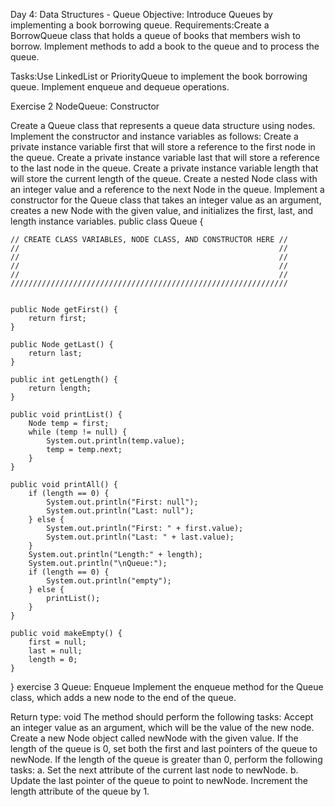 Day 4: Data Structures - Queue
Objective: Introduce Queues by implementing a book borrowing queue.
Requirements:Create a BorrowQueue class that holds a queue of books that members wish to borrow.
Implement methods to add a book to the queue and to process the queue.

Tasks:Use LinkedList or PriorityQueue to implement the book borrowing queue.
Implement enqueue and dequeue operations.

Exercise 2
NodeQueue: Constructor

Create a Queue class that represents a queue data structure using nodes.
Implement the constructor and instance variables as follows:
Create a private instance variable first that will store a reference to the first node in the queue.
Create a private instance variable last that will store a reference to the last node in the queue.
Create a private instance variable length that will store the current length of the queue.
Create a nested Node class with an integer value and a reference to the next Node in the queue.
Implement a constructor for the Queue class that takes an integer value as an argument, creates a new Node with the given value, and initializes the first, last, and length instance variables.
public class Queue {

	// CREATE CLASS VARIABLES, NODE CLASS, AND CONSTRUCTOR HERE //
	//                                                          //
	//                                                          //
	//                                                          //
	//                                                          //
	//////////////////////////////////////////////////////////////
   

    public Node getFirst() {
        return first;
    }

    public Node getLast() {
        return last;
    }

    public int getLength() {
        return length;
    }

    public void printList() {
        Node temp = first;
        while (temp != null) {
            System.out.println(temp.value);
            temp = temp.next;
        }
    }

    public void printAll() {
        if (length == 0) {
            System.out.println("First: null");
            System.out.println("Last: null");
        } else {
            System.out.println("First: " + first.value);
            System.out.println("Last: " + last.value);
        }
        System.out.println("Length:" + length);
        System.out.println("\nQueue:");
        if (length == 0) {
            System.out.println("empty");
        } else {
            printList();
        }
    }
    
    public void makeEmpty() {
        first = null;
        last = null;
        length = 0;
    }

}
exercise 3
Queue: Enqueue
Implement the enqueue method for the Queue class, which adds a new node to the end of the queue.

Return type: void
The method should perform the following tasks:
Accept an integer value as an argument, which will be the value of the new node.
Create a new Node object called newNode with the given value.
If the length of the queue is 0, set both the first and last pointers of the queue to newNode.
If the length of the queue is greater than 0, perform the following tasks: a. Set the next attribute of the current last node to newNode. b. Update the last pointer of the queue to point to newNode.
Increment the length attribute of the queue by 1.


